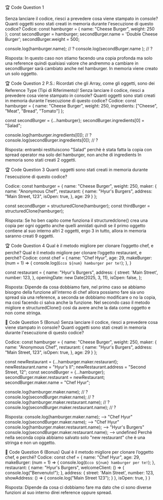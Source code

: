 🏆 Code Question 1

Senza lanciare il codice, riesci a prevedere cosa viene stampato in console?
Quanti oggetti sono stati creati in memoria durante l'esecuzione di questo codice?
Codice:
const hamburger = { name: "Cheese Burger", weight: 250 };
const secondBurger = hamburger;
secondBurger.name = 'Double Cheese Burger';
secondBurger.weight = 500;

console.log(hamburger.name); // ?
console.log(secondBurger.name ); // ?

Risposta: In questo caso non stiamo facendo una copia profonda ma solo una reference quindi qualsiasi valore che andremmo a cambiare in secondBurger sarà cambiato anche nel hamburger.
In memoria viene creato un solo oggetto.


🏆 Code Question 2
P.S.: Ricordati che gli Array, come gli oggetti, sono dei Reference Type (Tipi di Riferimento)!
Senza lanciare il codice, riesci a prevedere cosa viene stampato in console?
Quanti oggetti sono stati creati in memoria durante l'esecuzione di questo codice?
Codice:
const hamburger = { 
	name: "Cheese Burger", 
	weight: 250,
	ingredients: ["Cheese", "Meat", "Bread", "Tomato"]
};

const secondBurger = {...hamburger};
secondBurger.ingredients[0] = "Salad";

console.log(hamburger.ingredients[0]); // ?
console.log(secondBurger.ingredients[0]); // ?

Risposta: entrambi restituiscono "Salad" perchè è stata fatta la copia con spread operator ma solo del hamburger, non anche di ingredients
In memoria sono stati creati 2 oggetti.


🏆 Code Question 3
Quanti oggetti sono stati creati in memoria durante l'esecuzione di questo codice?

Codice:
const hamburger = { 
	name: "Cheese Burger", 
	weight: 250,
	maker: {
		name: "Anonymous Chef",
		restaurant: {
			name: "Hyur's Burgers",
			address: "Main Street, 123",
			isOpen: true,
		},
		age: 29
	}
};

const secondBurger = structuredClone(hamburger);
const thirdBurger = structuredClone(hamburger);

Risposta: Se ho ben capito come funziona il structuredclone() crea una copia per ogni oggetto anche quelli annidati quindi se il primo oggetto contiene al suo interno altri 2 oggetti, ergo 3 in tutto, allora in memoria saranno creati 9 oggetti.


🏆 Code Question 4
Qual è il metodo migliore per clonare l’oggetto chef, e perché?
Qual è il metodo migliore per clonare l’oggetto restaurant, e perché?
Codice:
const chef = {
	name: "Chef Hyur",
	age: 29,
	makeBurger: (num = 1) => {
		console.log(`Ecco ${num} hamburger per te!`);
	},
}

const restaurant = {
	name: "Hyur's Burgers",
	address: {
		street: 'Main Street',
		number: 123,
	},
	openingDate: new Date(2025, 3, 11),
	isOpen: false,
};

Risposta: Dipende da cosa dobbiamo fare, nel primo caso se abbiamo bisogno della funzione all'interno di chef allora possiamo fare sia uno spread sia una reference, a seconda se dobbiamo modificare o no la copia, ma così facendo ci salva anche la funzione. 
Nel secondo caso il metodo migliore e structuredClone() così da avere anche la data come oggetto e non come stringa.


🎯 Code Question 5 (Bonus)
Senza lanciare il codice, riesci a prevedere cosa viene stampato in console?
Quanti oggetti sono stati creati in memoria durante l'esecuzione di questo codice?

Codice:
const hamburger = { 
	name: "Cheese Burger", 
	weight: 250,
	maker: {
		name: "Anonymous Chef",
		restaurant: {
			name: "Hyur's Burgers",
			address: "Main Street, 123",
			isOpen: true,
		},
		age: 29
	}
};

const newRestaurant = {...hamburger.maker.restaurant};
newRestaurant.name = "Hyur's II";
newRestaurant.address = "Second Street, 12";
const secondBurger = {...hamburger};
secondBurger.maker.restaurant = newRestaurant;
secondBurger.maker.name = "Chef Hyur";

console.log(hamburger.maker.name); // ?
console.log(secondBurger.maker.name); // ?
console.log(hamburger.maker.restaurant.name); // ?
console.log(secondBurger.maker.restaurant.name); // ?

Risposta: 
console.log(hamburger.maker.name); --> "Chef Hyur"
console.log(secondBurger.maker.name); --> "Chef Hyur"
console.log(hamburger.maker.restaurant.name); --> "Hyur's Burgers"
console.log(secondBurger.maker.restaurant.name); --> undefined Perchè nella seconda copia abbiamo salvato solo "new restaurant" che è una stringa e non un oggetto.


🎯 Code Question 6 (Bonus)
Qual è il metodo migliore per clonare l’oggetto chef, e perché?
Codice:
const chef = {
	name: "Chef Hyur",
	age: 29,
	makeBurger: (num = 1) => {
		console.log(`Ecco ${num} hamburger per te!`);
	},
	restaurant: {
		name: "Hyur's Burgers",
		welcomeClient: () => {
			console.log("Benvenuto!");
		},
		address: {
			street: 'Main Street',
			number: 123,
			showAddress: () => {
				console.log("Main Street 123");
			}
		},
		isOpen: true,
	}
}

Risposta: Dipende da cosa ci dobbiamo fare ma dato che ci sono diverse funzioni al suo interno direi reference oppure spread. 
